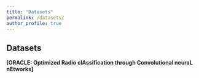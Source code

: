```yaml
---
title: "Datasets"
permalink: /datasets/
author_profile: true
---
```


## Datasets

<b>[ORACLE: Optimized Radio clAssification through Convolutional neuraL nEtworks]
</b> <br>









